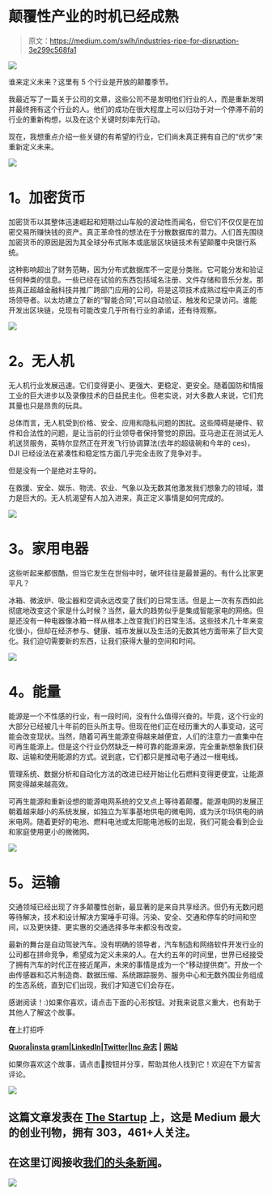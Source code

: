 # 颠覆性产业的时机已经成熟

> 原文：<https://medium.com/swlh/industries-ripe-for-disruption-3e299c568fa1>

![](img/d16f6a891f51eb5a03905c2aba6275a4.png)

谁来定义未来？这里有 5 个行业是开放的颠覆季节。

我最近写了一篇关于公司的文章，这些公司不是发明他们行业的人，而是重新发明并最终拥有这个行业的人。他们的成功在很大程度上可以归功于对一个停滞不前的行业的重新构想，以及在这个关键时刻率先行动。

现在，我想重点介绍一些关键的有希望的行业，它们尚未真正拥有自己的“优步”来重新定义未来。

![](img/c3449a4ba7a9e3048691ec031faf90ce.png)

# **1。加密货币**

加密货币以其整体迅速崛起和短期过山车般的波动性而闻名，但它们不仅仅是在加密交易所赚快钱的资产。真正革命性的想法在于分散数据库的潜力。人们首先围绕加密货币的原因是因为其全球分布式账本或底层区块链技术有望颠覆中央银行系统。

这种影响超出了财务范畴，因为分布式数据库不一定是分类账。它可能分发和验证任何种类的信息。一些已经在试验的东西包括域名注册、文件存储和音乐分发。那些真正超越金融科技并推广跨部门应用的公司，将是这项技术成熟过程中真正的市场领导者。以太坊建立了新的“智能合同”,可以自动验证、触发和记录访问。谁能开发出区块链，兑现有可能改变几乎所有行业的承诺，还有待观察。

![](img/e22e0fa16bc4ef65a2da0ccdc48ed518.png)

# **2。无人机**

无人机行业发展迅速。它们变得更小、更强大、更稳定、更安全。随着国防和情报工业的巨大进步以及录像技术的日益民主化。但老实说，对大多数人来说，它们充其量也只是昂贵的玩具。

总体而言，无人机受到价格、安全、应用和隐私问题的困扰。这些障碍是硬件、软件和合法性的问题，是让当前的行业领导者保持警觉的原因。亚马逊正在测试无人机送货服务，英特尔显然正在开发飞行协调算法(去年的超级碗和今年的 ces)，DJI 已经设法在紧凑性和稳定性方面几乎完全击败了竞争对手。

但是没有一个是绝对主导的。

在救援、安全、娱乐、物流、农业、气象以及无数其他激发我们想象力的领域，潜力是巨大的。无人机渴望有人加入进来，真正定义事情是如何完成的。

![](img/7dc4a3b5fe239b3ffb2ec9bef00309d6.png)

# **3。家用电器**

这些听起来都很酷，但当它发生在世俗中时，破坏往往是最普遍的。有什么比家更平凡？

冰箱、微波炉、吸尘器和空调永远改变了我们的日常生活。但是上一次有东西如此彻底地改变这个家是什么时候？当然，最大的趋势似乎是集成智能家电的网络。但是还没有一种电器像冰箱一样从根本上改变我们的日常生活。这些技术几十年来变化很小，但却在经济参与、健康、城市发展以及生活的无数其他方面带来了巨大变化。我们迫切需要新的东西，让我们获得大量的空间和时间。

![](img/0feb8a1a3db1be4317c9d1c469d8d304.png)

# **4。能量**

能源是一个不性感的行业，有一段时间，没有什么值得兴奋的。毕竟，这个行业的大部分已经被几十年前的巨头所主导。但现在他们正在经历重大的人事变动，这可能会改变现状。当然，随着可再生能源变得越来越便宜，人们的注意力一直集中在可再生能源上。但是这个行业仍然缺乏一种可靠的能源来源，完全重新想象我们获取、运输和使用能源的方式。说到底，它们都只是推动电子通过一根电线。

管理系统、数据分析和自动化方法的改进已经开始让化石燃料变得更便宜，让能源网变得越来越高效。

可再生能源和重新设想的能源电网系统的交叉点上等待着颠覆。能源电网的发展正朝着越来越小的系统发展，如独立为军事基地供电的微电网，或为沃尔玛供电的纳米电网。随着更好的电池、燃料电池或太阳能电池板的出现，我们可能会看到企业和家庭使用更小的微微网。

![](img/672248afbecec6af94e1fac69d4786e6.png)

# **5。运输**

交通领域已经出现了许多颠覆性创新，最显著的是来自共享经济。但仍有无数问题等待解决，技术和设计解决方案唾手可得。污染、安全、交通和停车的时间和空间，以及更快捷、更实惠的交通选择多年来都没有改变。

最新的舞台是自动驾驶汽车。没有明确的领导者，汽车制造和网络软件开发行业的公司都在拼命竞争，希望成为定义未来的人。在大约五年的时间里，世界已经接受了拥有汽车的时代正在接近尾声，未来的事情是成为一个“移动提供商”。开放一个由传感器和芯片制造商、数据压缩、系统跟踪服务、服务中心和无数外围业务组成的生态系统，直到它们出现，我们才知道它们会存在。

感谢阅读！:)如果你喜欢，请点击下面的心形按钮。对我来说意义重大，也有助于其他人了解这个故事。

**在**上打招呼

[**Quora**](https://www.quora.com/profile/Ron-Gibori-1)**|**[**insta gram**](https://www.instagram.com/rgibori/)**|**[**LinkedIn**](https://www.linkedin.com/in/rongibori/)**|**[**Twitter**](https://twitter.com/rongibori)**|**[**Inc 杂志**](https://www.inc.com/author/ron-gibori) **|** [**网站**](http://www.idea-booth.com)

如果你喜欢这个故事，请点击👏按钮并分享，帮助其他人找到它！欢迎在下方留言评论。

[![](img/308a8d84fb9b2fab43d66c117fcc4bb4.png)](https://medium.com/swlh)

## 这篇文章发表在 [The Startup](https://medium.com/swlh) 上，这是 Medium 最大的创业刊物，拥有 303，461+人关注。

## 在这里订阅接收[我们的头条新闻](http://growthsupply.com/the-startup-newsletter/)。

[![](img/b0164736ea17a63403e660de5dedf91a.png)](https://medium.com/swlh)